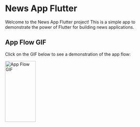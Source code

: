 # News App Flutter

Welcome to the News App Flutter project! This is a simple app to demonstrate the power of Flutter for building news applications.

## App Flow GIF

Click on the GIF below to see a demonstration of the app flow:

<img src="https://github.com/sahildev001/news_app_flutter/raw/main/docs/app_flow.gif" alt="App Flow GIF" width="100" height="200">
